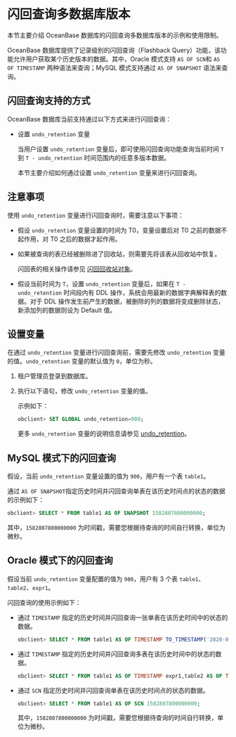# 闪回查询多数据库版本

本节主要介绍 OceanBase 数据库的闪回查询多数据库版本的示例和使用限制。

OceanBase 数据库提供了记录级别的闪回查询（Flashback Query）功能，该功能允许用户获取某个历史版本的数据。其中，Oracle 模式支持 `AS OF SCN`和 `AS OF TIMESTAMP` 两种语法来查询；MySQL 模式支持通过 `AS OF SNAPSHOT` 语法来查询。

## 闪回查询支持的方式

OceanBase 数据库当前支持通过以下方式来进行闪回查询：

* 设置 `undo_retention` 变量

  当用户设置 `undo_retention` 变量后，即可使用闪回查询功能查询当前时间 `T` 到 `T - undo_retention` 时间范围内的任意多版本数据。

  本节主要介绍如何通过设置 `undo_retention` 变量来进行闪回查询。
  
## 注意事项

使用 `undo_retention` 变量进行闪回查询时，需要注意以下事项：

* 假设 `undo_retention` 变量设置的时间为 T0，变量设置后对 T0 之前的数据不起作用，对 T0 之后的数据才起作用。

* 如果被查询的表已经被删除进了回收站，则需要先将该表从回收站中恢复。

  闪回表的相关操作请参见 [闪回回收站对象](../1.flashback/4.flashback-recycle-bin-object.md)。
  
* 假设当前时间为 `T`，设置 `undo_retention` 变量后，如果在 `T - undo_retention` 时间段内有 DDL 操作，系统会用最新的数据字典解释表的数据。对于 DDL 操作发生前产生的数据，被删除的列的数据将变成删除状态，新添加列的数据则设为 Default 值。
  
## 设置变量

在通过 `undo_retention` 变量进行闪回查询前，需要先修改 `undo_retention` 变量的值。`undo_retention` 变量的默认值为 `0`，单位为秒。

1. 租户管理员登录到数据库。

2. 执行以下语句，修改 `undo_retention` 变量的值。

   示例如下：

   ```sql
   obclient> SET GLOBAL undo_retention=900;
   ```

   更多 `undo_retention` 变量的说明信息请参见 [undo_retention](../../../../7.reference/5.system-reference/1.system-configuration-items/4.tenant-level-configuration-items/49.undo_retention.md)。

## MySQL 模式下的闪回查询

假设，当前 `undo_retention` 变量设置的值为 `900`，用户有一个表 `table1`。

通过 `AS OF SNAPSHOT`指定历史时间并闪回查询单表在该历史时间点的状态的数据的示例如下：

```sql
obclient> SELECT * FROM table1 AS OF SNAPSHOT 1582807800000000;
```

其中，`1582807800000000` 为时间戳，需要您根据待查询的时间自行转换，单位为微秒。

## Oracle 模式下的闪回查询

假设当前 `undo_retention` 变量配置的值为 `900`，用户有 3 个表 `table1`、`table2`、`expr1`。

闪回查询的使用示例如下：

* 通过 `TIMESTAMP` 指定的历史时间并闪回查询一张单表在该历史时间中的状态的数据。

  ```sql
  obclient> SELECT * FROM table1 AS OF TIMESTAMP TO_TIMESTAMP('2020-08-13 16:20:00','yyyy-mm-dd hh24:mi:ss');
  ```

* 通过 `TIMESTAMP` 指定的历史时间并闪回查询多表在该历史时间中的状态的数据。

  ```sql
  obclient> SELECT * FROM table1 AS OF TIMESTAMP expr1,table2 AS OF TIMESTAMP TO_TIMESTAMP('2020-08-13 16:20:00','yyyy-mm-dd hh24:mi:ss');
  ```

* 通过 `SCN` 指定历史时间并闪回查询单表在该历史时间点的状态的数据。

  ```sql
  obclient> SELECT * FROM table1 AS OF SCN 1582807800000000;
  ```

  其中，`1582807800000000` 为时间戳，需要您根据待查询的时间自行转换，单位为微秒。
  
